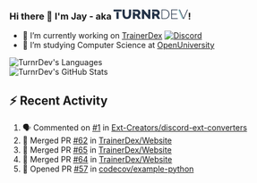 ### Hi there 👋 I'm Jay - aka <img src="https://raw.githubusercontent.com/TurnrDev/TurnrDev/master/Logo/SVG/TurnrDev_Logo_Dark%20Blue%20%26%20Teal.svg" alt="TurnrDev" height="17.5px">!

- 🔭 I’m currently working on [TrainerDex](https://www.github.com/TrainerDex) [![Discord](https://discordapp.com/api/v6/guilds/364313717720219651/widget.png?style=shield)](http://discord.trainerdex.co.uk/)
- 🤔 I’m studying Computer Science at [OpenUniversity](http://www.open.ac.uk/courses/computing-it/degrees/bsc-computing-it-software-q62-soft)

![TurnrDev's Languages](https://github-readme-stats.vercel.app/api/top-langs/?username=TurnrDev&layout=compact&hide_border=true&title_color=1fa6aa&text_color=233247)
<br>
![TurnrDev's GitHub Stats](https://github-readme-stats.vercel.app/api?username=TurnrDev&show_icons=true&hide_border=true&count_private=true&include_all_commits=true&icon_color=1fa6aa&title_color=1fa6aa&text_color=233247)
<br>

## :zap: Recent Activity

<!--START_SECTION:activity-->
1. 🗣 Commented on [#1](https://github.com/Ext-Creators/discord-ext-converters/issues/1) in [Ext-Creators/discord-ext-converters](https://github.com/Ext-Creators/discord-ext-converters)
2. 🎉 Merged PR [#62](https://github.com/TrainerDex/Website/pull/62) in [TrainerDex/Website](https://github.com/TrainerDex/Website)
3. 🎉 Merged PR [#65](https://github.com/TrainerDex/Website/pull/65) in [TrainerDex/Website](https://github.com/TrainerDex/Website)
4. 🎉 Merged PR [#64](https://github.com/TrainerDex/Website/pull/64) in [TrainerDex/Website](https://github.com/TrainerDex/Website)
5. 💪 Opened PR [#57](https://github.com/codecov/example-python/pull/57) in [codecov/example-python](https://github.com/codecov/example-python)
<!--END_SECTION:activity-->
